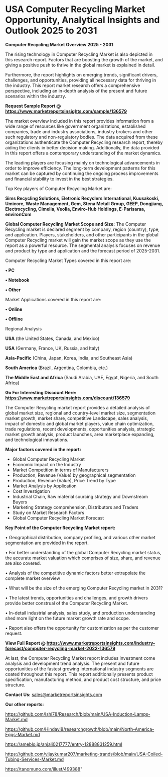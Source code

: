 # USA Computer Recycling Market Opportunity, Analytical Insights and Outlook 2025 to 2031

<Strong> Computer Recycling Market Overview 2025 - 2031</strong>

The rising technology in Computer Recycling Market is also depicted in this research report. Factors that are boosting the growth of the market, and giving a positive push to thrive in the global market is explained in detail.

Furthermore, the report highlights on emerging trends, significant drivers, challenges, and opportunities, providing all necessary data for thriving in the industry. This report market research offers a comprehensive perspective, including an in-depth analysis of the present and future scenarios within the industry.

<strong>Request Sample Report @ <a href=https://www.marketreportsinsights.com/sample/136579>https://www.marketreportsinsights.com/sample/136579</a></strong>

The market overview included in this report provides information from a wide range of resources like government organizations, established companies, trade and industry associations, industry brokers and other such regulatory and non-regulatory bodies. The data acquired from these organizations authenticate the Computer Recycling research report, thereby aiding the clients in better decision making. Additionally, the data provided in this report offers a contemporary understanding of the market dynamics.

The leading players are focusing mainly on technological advancements in order to improve efficiency. The long-term development patterns for this market can be captured by continuing the ongoing process improvements and financial stability to invest in the best strategies.

Top Key players of Computer Recycling Market are:

<strong>Sims Recycling Solutions, Eletronic Recyclers International, Kuusakoski, Umicore, Waste Management, Gem, Stena Metall Group, GEEP, Dongjiang, Electrocycling, Cimelia, Veolia, Enviro-Hub Holdings, E-Parisaraa, environCom</strong>

<strong><b>Global Computer Recycling Market Scope and Size:</b></strong>
The Computer Recycling market is declared segment by company, region (country), type, and application. Players, stakeholders, and other participants in the global Computer Recycling market will gain the market scope as they use the report as a powerful resource. The segmental analysis focuses on revenue and product by type and application and the forecast period of 2025-2031.

Computer Recycling Market Types covered in this report are:

<strong>• PC

• Notebook

• Other</strong>

Market Applications covered in this report are:

<strong>• Online

• Offline</strong> 

Regional Analysis

<strong>USA</strong> (the United States, Canada, and Mexico)

<strong>USA</strong> (Germany, France, UK, Russia, and Italy)

<strong>Asia-Pacific</strong> (China, Japan, Korea, India, and Southeast Asia)

<strong>South America</strong> (Brazil, Argentina, Colombia, etc.)

<strong>The Middle East and Africa</strong> (Saudi Arabia, UAE, Egypt, Nigeria, and South Africa)

<strong>Go For Interesting Discount Here: <a href=https://www.marketreportsinsights.com/discount/136579>https://www.marketreportsinsights.com/discount/136579</a></strong>

The Computer Recycling market report provides a detailed analysis of global market size, regional and country-level market size, segmentation market growth, market share, competitive Landscape, sales analysis, impact of domestic and global market players, value chain optimization, trade regulations, recent developments, opportunities analysis, strategic market growth analysis, product launches, area marketplace expanding, and technological innovations.

<strong><b>Major factors covered in the report:</b></strong>
<ul>
  <li>Global Computer Recycling Market </li>
  <li>Economic Impact on the Industry</li>
  <li>Market Competition in terms of Manufacturers</li>
  <li>Production, Revenue (Value) by geographical segmentation</li>
  <li>Production, Revenue (Value), Price Trend by Type</li>
  <li>Market Analysis by Application</li>
  <li>Cost Investigation</li>
  <li>Industrial Chain, Raw material sourcing strategy and Downstream Buyers</li>
  <li>Marketing Strategy comprehension, Distributors and Traders</li>
  <li>Study on Market Research Factors</li>
  <li>Global Computer Recycling Market Forecast</li>
</ul>

<strong><b>Key Point of the Computer Recycling Market report:</b></strong>

• Geographical distribution, company profiling, and various other market segmentation are provided in the report.

• For better understanding of the global Computer Recycling market status, the accurate market valuation which comprises of size, share, and revenue are also covered.

• Analysis of the competitive dynamic factors better extrapolate the complete market overview

• What will be the size of the emerging Computer Recycling market in 2031?

• The latest trends, opportunities and challenges, and growth drivers provide better construal of the Computer Recycling Market.

• In-detail industrial analysis, sales study, and production understanding shed more light on the future market growth rate and scope.

• Report also offers the opportunity for customization as per the customer request.

<strong><b>View Full Report @ <a href=https://www.marketreportsinsights.com/industry-forecast/computer-recycling-market-2022-136579>https://www.marketreportsinsights.com/industry-forecast/computer-recycling-market-2022-136579</a></b></strong>


At last, the Computer Recycling Market report includes investment come analysis and development trend analysis. The present and future opportunities of the fastest growing international industry segments are coated throughout this report. This report additionally presents product specification, manufacturing method, and product cost structure, and price structure.

<strong>Contact Us:</strong>
sales@marketreportsinsights.com

<strong>Our other reports:</strong>

<a href=https://github.com/Ishi78/Research/blob/main/USA-Induction-Lamps-Market.md>https://github.com/Ishi78/Research/blob/main/USA-Induction-Lamps-Market.md</a>

<a href=https://github.com/Hindavi8/researchgrowth/blob/main/North-America-Eggs-Market.md>https://github.com/Hindavi8/researchgrowth/blob/main/North-America-Eggs-Market.md</a>

<a href=https://ameblo.jp/anjali0217777/entry-12888831259.html>https://ameblo.jp/anjali0217777/entry-12888831259.html</a>

<a href=https://github.com/vijaykumar207/marketing-trands/blob/main/USA-Coiled-Tubing-Services-Market.md>https://github.com/vijaykumar207/marketing-trands/blob/main/USA-Coiled-Tubing-Services-Market.md</a>

<a href=https://tanomuno.com/illust/499388>https://tanomuno.com/illust/499388</a>"
